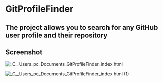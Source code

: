# GitProfileFinder
## The project allows you to search for any GitHub user profile and their repository

## Screenshot

![_C__Users_pc_Documents_GitProfileFinder_index html](https://user-images.githubusercontent.com/84996850/215788954-1818b340-cfad-410c-b234-9dba574e5b4c.png)


![_C__Users_pc_Documents_GitProfileFinder_index html (1)](https://user-images.githubusercontent.com/84996850/215789040-757ebf94-7543-486e-b6a9-f82130ea5613.png)
